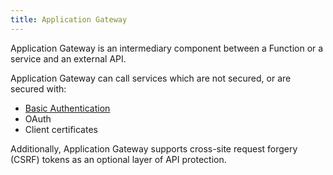 ```yaml
---
title: Application Gateway
---
```


<!-- TODO: add mention that Gateway is a central component -->

Application Gateway is an intermediary component between a Function or a service and an external API.  

Application Gateway can call services which are not secured, or are secured with:

- [Basic Authentication](https://tools.ietf.org/html/rfc7617)
- OAuth
- Client certificates

Additionally, Application Gateway supports cross-site request forgery (CSRF) tokens as an optional layer of API protection.